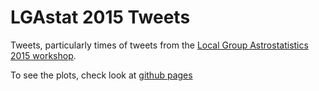 # LGAstat 2015 Tweets

Tweets, particularly times of tweets from the [Local Group Astrostatistics 2015 workshop](http://www.lsa.umich.edu/mira/workshopsconferences/localgroupastrostatistics).

To see the plots, check look at [github pages](http://eteq.github.io/LGAstat_2015_tweets/lgastat_tweets.html)
